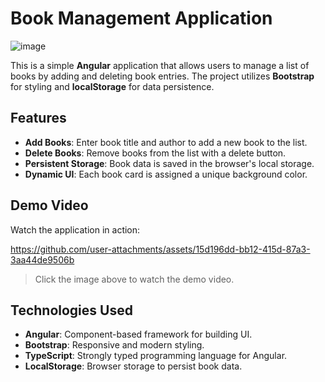 # Book Management Application

![image](https://github.com/user-attachments/assets/a602ceda-87a6-4ed9-8818-754f5dddd256)


This is a simple **Angular** application that allows users to manage a list of books by adding and deleting book entries. The project utilizes **Bootstrap** for styling and **localStorage** for data persistence.

## Features

- **Add Books**: Enter book title and author to add a new book to the list.
- **Delete Books**: Remove books from the list with a delete button.
- **Persistent Storage**: Book data is saved in the browser's local storage.
- **Dynamic UI**: Each book card is assigned a unique background color.

## Demo Video

Watch the application in action:

https://github.com/user-attachments/assets/15d196dd-bb12-415d-87a3-3aa44de9506b

> Click the image above to watch the demo video.

## Technologies Used

- **Angular**: Component-based framework for building UI.
- **Bootstrap**: Responsive and modern styling.
- **TypeScript**: Strongly typed programming language for Angular.
- **LocalStorage**: Browser storage to persist book data.
